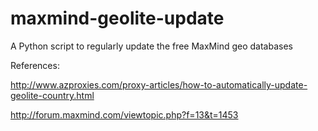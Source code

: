 maxmind-geolite-update
======================

A Python script to regularly update the free MaxMind geo databases

References:

http://www.azproxies.com/proxy-articles/how-to-automatically-update-geolite-country.html

http://forum.maxmind.com/viewtopic.php?f=13&t=1453